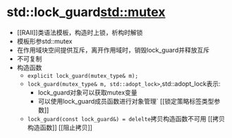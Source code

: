 # std::lock_guard<std::mutex>

- [[RAII]]类语法模板，构造时上锁，析构时解锁
- 模板形参std::mutex
- 在作用域块空间提供互斥，离开作用域时，销毁lock_guard并释放互斥
- 不可复制
- 构造函数
  - `explicit lock_guard(mutex_type& m);`
  - `lock_guard(mutex_type& m, std::adopt_lock>`,std::adopt_lock表示:
    - lock_guard对象可以获取mutex变量 
    - 可以使用lock_guard成员函数进行对象管理`
    [[锁定策略标签类型参数]]
  - `lock_guard(const lock_guard&) = delelte`拷贝构造函数不可用
    [[拷贝构造函数]] [[阻止拷贝]]

